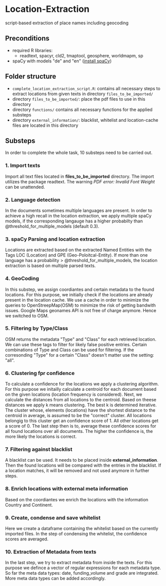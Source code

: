 # Location-Extraction
script-based extraction of place names including geocoding


## Preconditions
* required R libraries:
  + readtext, spacyr, cld2, tmaptool, geosphere, worldmapm, sp
* spaCy with models "de" and "en" ([install spaCy](https://spacy.io/usage/))

## Folder structure
* `complete_location_extraction_script.R`: contains all necessary steps to extract locations from given texts in directory `files_to_be_imported/` 
* directory `files_to_be_imported/`: place the pdf files to use in this directory
* directory `functions/` contains all necessary functions for the applied substeps
* directory `external_information/`: blacklist, whitelist and location-cache files are located in this directory

## Substeps
In order to complete the whole task, 10 substeps need to be carried out.
### 1. Import texts
Import all text files located in **files_to_be_imported** directory. The import utilizes the package readtext. The warning *PDF error: Invalid Font Weight* can be unattended.
### 2. Language detection
In the documents sometimes multiple languages are present. In order to achieve a high recall in the location extraction, we apply multiple spaCy models, if the corresponding langauge has a higher probabilty than @threshold_for_multiple_models (default 0.3). 

### 3. spaCy Parsing and location extraction
Locations are extracted based on the extracted Named Entities with the Tags LOC (Location) and GPE (Geo-Poloitcal-Entity).
If more than one language has a probability > @threshold_for_multiple_models, the location extraction is based on multiple parsed texts.

### 4. GeoCoding
In this substep, we assign coordiantes and certain metadata to the found locations. For this purpose, we initially check if the locations are already present in the location cache. We use a cache in order to minimize the queries to OpenStreepMap(OSM) to minimize the risk of getting bandwith issues. Google Maps geonames API is not free of charge anymore. Hence we switched to OSM.

### 5. Filtering by Type/Class
OSM returns the metadata "Type" and "Class" for each retrieved location. We can use these tags to filter for likely false positive entries. Certain combinations of Type and Class can be used for filtering. If the corresonding "Type" for a certain "Class" doesn't matter use the setting: "all".

### 6. Clustering fpr confidence
To calculate a confidence for the locations we apply a clustering algorithm. For this purpose we initailly calculate a centroid for each document based on the given locations (location frequency is considered). Next, we calculate the distances from all locations to the centroid. Based on theese distances we apply k means clustering. The best k is determined iterative. The cluster whose, elements (locations) have the shortest distance to the centroid in average, is assumed to be the "correct" cluster. All locations belongig to this cluster get an confidence score of 1. All other locations get a score of 0.
The last step then is to, average these confidence scores for all found locations over all documents. The higher the confidence is, the more likely the locations is correct.

### 7. Filtering against blacklist
A blacklist can be used. It needs to be placed inside **external_information**. Then the found locations will be compared with the entries in the blacklist. If a location matches, it will be removed and not used anymore in further steps.

### 8. Enrich locations with external meta information
Based on the coordiantes we enrich the locations with the information Country and Continent.

### 9. Create, condense and save whitelist
Here we create a dataframe containing the whitelist based on the currently imported files. In the step of condensing the whitelist, the confidence scores are averaged.

### 10. Extraction of Metadata from texts
In the last step, we try to extract metadata from inside the texts. For this purpose we defince a vector of regular expressions for each metadata type. So far the meta data types: date, funding_volume and grade are integrated. More meta data types can be added accordingly. 

